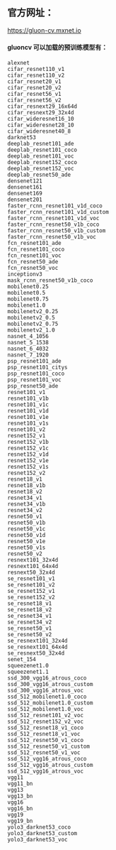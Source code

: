 ## 官方网址：
https://gluon-cv.mxnet.io

#### gluoncv 可以加载的预训练模型有：
    alexnet
	cifar_resnet110_v1
	cifar_resnet110_v2
	cifar_resnet20_v1
	cifar_resnet20_v2
	cifar_resnet56_v1
	cifar_resnet56_v2
	cifar_resnext29_16x64d
	cifar_resnext29_32x4d
	cifar_wideresnet16_10
	cifar_wideresnet28_10
	cifar_wideresnet40_8
	darknet53
	deeplab_resnet101_ade
	deeplab_resnet101_coco
	deeplab_resnet101_voc
	deeplab_resnet152_coco
	deeplab_resnet152_voc
	deeplab_resnet50_ade
	densenet121
	densenet161
	densenet169
	densenet201
	faster_rcnn_resnet101_v1d_coco
	faster_rcnn_resnet101_v1d_custom
	faster_rcnn_resnet101_v1d_voc
	faster_rcnn_resnet50_v1b_coco
	faster_rcnn_resnet50_v1b_custom
	faster_rcnn_resnet50_v1b_voc
	fcn_resnet101_ade
	fcn_resnet101_coco
	fcn_resnet101_voc
	fcn_resnet50_ade
	fcn_resnet50_voc
	inceptionv3
	mask_rcnn_resnet50_v1b_coco
	mobilenet0.25
	mobilenet0.5
	mobilenet0.75
	mobilenet1.0
	mobilenetv2_0.25
	mobilenetv2_0.5
	mobilenetv2_0.75
	mobilenetv2_1.0
	nasnet_4_1056
	nasnet_5_1538
	nasnet_6_4032
	nasnet_7_1920
	psp_resnet101_ade
	psp_resnet101_citys
	psp_resnet101_coco
	psp_resnet101_voc
	psp_resnet50_ade
	resnet101_v1
	resnet101_v1b
	resnet101_v1c
	resnet101_v1d
	resnet101_v1e
	resnet101_v1s
	resnet101_v2
	resnet152_v1
	resnet152_v1b
	resnet152_v1c
	resnet152_v1d
	resnet152_v1e
	resnet152_v1s
	resnet152_v2
	resnet18_v1
	resnet18_v1b
	resnet18_v2
	resnet34_v1
	resnet34_v1b
	resnet34_v2
	resnet50_v1
	resnet50_v1b
	resnet50_v1c
	resnet50_v1d
	resnet50_v1e
	resnet50_v1s
	resnet50_v2
	resnext101_32x4d
	resnext101_64x4d
	resnext50_32x4d
	se_resnet101_v1
	se_resnet101_v2
	se_resnet152_v1
	se_resnet152_v2
	se_resnet18_v1
	se_resnet18_v2
	se_resnet34_v1
	se_resnet34_v2
	se_resnet50_v1
	se_resnet50_v2
	se_resnext101_32x4d
	se_resnext101_64x4d
	se_resnext50_32x4d
	senet_154
	squeezenet1.0
	squeezenet1.1
	ssd_300_vgg16_atrous_coco
	ssd_300_vgg16_atrous_custom
	ssd_300_vgg16_atrous_voc
	ssd_512_mobilenet1.0_coco
	ssd_512_mobilenet1.0_custom
	ssd_512_mobilenet1.0_voc
	ssd_512_resnet101_v2_voc
	ssd_512_resnet152_v2_voc
	ssd_512_resnet18_v1_coco
	ssd_512_resnet18_v1_voc
	ssd_512_resnet50_v1_coco
	ssd_512_resnet50_v1_custom
	ssd_512_resnet50_v1_voc
	ssd_512_vgg16_atrous_coco
	ssd_512_vgg16_atrous_custom
	ssd_512_vgg16_atrous_voc
	vgg11
	vgg11_bn
	vgg13
	vgg13_bn
	vgg16
	vgg16_bn
	vgg19
	vgg19_bn
	yolo3_darknet53_coco
	yolo3_darknet53_custom
	yolo3_darknet53_voc
	
